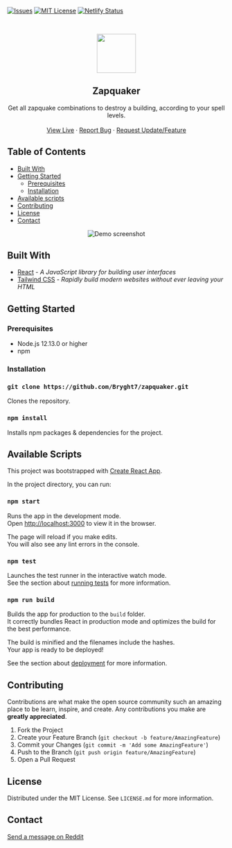 <!-- PROJECT SHIELDS -->
<!--
See the bottom of this document for the declaration of the reference variables
-->

[![Issues][issues-shield]][issues-url]
[![MIT License][license-shield]][license-url]
[![Netlify Status](https://api.netlify.com/api/v1/badges/a360c189-d8c1-43a9-ba61-f822f0bf2270/deploy-status)](https://app.netlify.com/sites/zapquaker/deploys)

<!-- PROJECT LOGO -->
<br />
<p align="center">
  <p align="center">
    <a href="https://zapquaker.netlify.app/">
        <img src="https://zapquaker.netlify.app/logo192.png" height="90px"/>
    </a>
  </p>
  <h2 align="center">Zapquaker</h2>
  <p align="center">
    Get all zapquake combinations to destroy a building, according to your spell levels.
    <br />
    <br />
    <a href="https://zapquaker.netlify.app/">View Live</a>
    ·
    <a href="https://github.com/Bryght7/zapquaker/issues/new">Report Bug</a>
    ·
    <a href="https://github.com/Bryght7/zapquaker/issues/new">Request Update/Feature</a>
  </p>
</p>

<!-- TABLE OF CONTENTS -->

## Table of Contents

- [Built With](#built-with)
- [Getting Started](#getting-started)
  - [Prerequisites](#prerequisites)
  - [Installation](#installation)
- [Available scripts](#available-scripts)
- [Contributing](#contributing)
- [License](#license)
- [Contact](#contact)

<p align="center">
    <img src="https://i.imgur.com/edHwqk2.gif" alt="Demo screenshot"/>
</p>

## Built With

- [React](https://reactjs.org) - _A JavaScript library for building user interfaces_
- [Tailwind CSS](https://tailwindcss.com/) - _Rapidly build modern websites without ever leaving your HTML_

<!-- GETTING STARTED -->

## Getting Started

### Prerequisites

- Node.js 12.13.0 or higher
- npm

### Installation

### `git clone https://github.com/Bryght7/zapquaker.git`
Clones the repository.

### `npm install`
Installs npm packages & dependencies for the project.

## Available Scripts

This project was bootstrapped with [Create React App](https://github.com/facebook/create-react-app).

In the project directory, you can run:

### `npm start`

Runs the app in the development mode.<br />
Open [http://localhost:3000](http://localhost:3000) to view it in the browser.

The page will reload if you make edits.<br />
You will also see any lint errors in the console.

### `npm test`

Launches the test runner in the interactive watch mode.<br />
See the section about [running tests](https://facebook.github.io/create-react-app/docs/running-tests) for more information.

### `npm run build`

Builds the app for production to the `build` folder.<br />
It correctly bundles React in production mode and optimizes the build for the best performance.

The build is minified and the filenames include the hashes.<br />
Your app is ready to be deployed!

See the section about [deployment](https://facebook.github.io/create-react-app/docs/deployment) for more information.

<!-- CONTRIBUTING -->

## Contributing

Contributions are what make the open source community such an amazing place to be learn, inspire, and create. Any contributions you make are **greatly appreciated**.

1. Fork the Project
2. Create your Feature Branch (`git checkout -b feature/AmazingFeature`)
3. Commit your Changes (`git commit -m 'Add some AmazingFeature'`)
4. Push to the Branch (`git push origin feature/AmazingFeature`)
5. Open a Pull Request

<!-- LICENSE -->

## License

Distributed under the MIT License. See `LICENSE.md` for more information.

<!-- CONTACT -->

## Contact
[Send a message on Reddit](https://www.reddit.com/message/compose/?to=Bryght7)


<!-- MARKDOWN LINKS & IMAGES -->

[issues-shield]: https://img.shields.io/github/issues/Bryght7/zapquaker
[issues-url]: https://github.com/Bryght7/zapquaker/issues
[license-shield]: https://img.shields.io/github/license/bryght7/zapquaker
[license-url]: https://github.com/Bryght7/zapquaker/blob/master/LICENSE.md